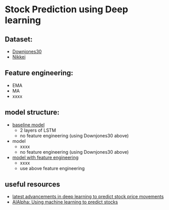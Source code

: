 # Stock Prediction using Deep learning
## Dataset: 
  - [Downjones30](https://yhoo.it/2NaWIJY)
  - [Nikkei](https://yhoo.it/2Nzq8AM) 
## Feature engineering: 
  - EMA
  - MA
  - xxxx
  
## model structure: 
- [baseline model](https://github.com/nessessence/MultimodelStockPrediction/blob/master/baseline.ipynb)
  - 2 layers of LSTM 
  - no feature engineering (using Downjones30 above)
- model 
  - xxxx 
  - no feature engineering (using Downjones30 above)
- [model with feature engineering](https://github.com/nessessence/MultimodelStockPrediction/blob/master/model_FE.ipynb)
  - xxxx
  - use above feature engineering 
  
 
## useful resources
- [latest advancements in deep learning to predict stock price movements](https://bit.ly/2C98uOM) 
- [AIAlpha: Using machine learning to predict stocks](https://bit.ly/2PG8SMM)
